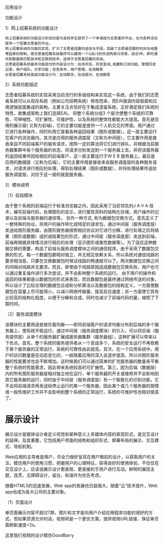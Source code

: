 应用设计

功能设计


1）网上招募系统的功能设计

    网上招募系统的功能设计的目的是为高校学生提供了一个申请成为志愿者的平台，也为各种活动提供一个招募志愿者的平台。
    网上招募系统的功能的实现，扩大了志愿者招募的途径与手段，突破了志愿者招募的时间与地理等因素的限制，使志愿者招募系统最终可以建成一个以B/S的先进构架为背景，结合VR、即时通讯和数据库匹配技术和互联网技术，适用于志愿者招募的系统。
    志愿者招募系统基本功能部分的内容设计为：在线浏览，好友查询,收藏和订阅功能，管理历史记录，用户组队，分享功能；信息发布，用户管理，在线解答
    志愿者招募系统高级功能设计为：在线聊天，在线提问，在线解答

2）系统功能描述


   志愿者招募系统的实现采用当前流行的多层结构来实现这一系统，由于我们的志愿者系统可以从现存系统（例如公司招聘系统）修改而来，而EAI强调内容层面和应用逻辑层面集成的架构，主要关注点恰好在于集成遗留系统，正好满足我们系统的特性，故集成架构上我们选择EAI。
   将整个系统分成3 个层次使整个系统的可靠性、可伸缩性、可扩展性、可维护性，以及系统的整体性都能大大提高。首先是应用的展示层( 又称为前端)，它的主要功能是提供一个人机交互的界面。用户通过它进行各种操作，同时利用它查看各种返回结果（图形或数据）。这一层主要运行在客户的浏览器内。其次是应用的服务调度层（又称为中间层），它主要作用是接收来自不同前端客户的服务请求，按照一定的算法将它们进行排队，并根据当前服务器集群中各个服务器的状态，将请求分别发送到一个服务器上去，并将该服务器的返回结果传回给相应的前端客户，这一层主要运行于W E B 服务器上。最后是应用的数据层（又称为后端），它的主要作用是接收来自服务调度层的各种服务请求，对请求进行相应的处理，得到处理结果（图形或数据），并将处理结果传送给服务调度层，对应于这一层的就是服务器。

3）模块说明


（1）前段模块


由于整个系统的前端运行于标准浏览器之内，因此采用了当前领先的J A V A 技术，编写前端代码，处理图形的显示，进行属性资料的结构化存储，用户操作的记录以及前端与服务器的通信等。
另外一种方式, 称为数据包交换方式。首先定义了一套特殊的协议，将用户的操作转化成特定的请求包，通过中间层（服务调度层）发送给图形服务器，由图形服务器按照相应协议对它进行分解，进行处理之后将结果（图形或数据）组织成结果包的形式，通过中间层（服务调度层）发送到前端，前端再根据具体情况进行相应的处理（显示图形或属性数据等）。为了适应这种数据交换的需要，构造了前端与服务调度模块之间的通信程序。由于采用了数据包交换的形式，每一个数据包都相对独立，并无相互依赖关系，所以系统对通信线路的要求相当低，只要在交换数据包时保证线路的畅通就可以了。两次数据包交换之间的间隔对线路并无要求。而且，即使由于线路原因造成数据包交换失败，用户也可以通过重复操作进行多次尝试，并不会影响整个系统的运行。
由于用户的操作和返回的结果都是以数据包的形式来表现，而且数据包是最终通过网络传送的对象，所以设计了比较合理的数据包合成和分析算法以及数据包的结构定义，一方面使数据包在容量上尽可能得小，以减小网络传输量，提高反应速度；另一方面使它具有比较高的结构化程度，以便于分解和合成，同时也减少了前端代码的量，缩短了下载时间。


（2）服务调度模块

该模块的主要用途是做负载均衡——即将前端客户的请求均衡分布到后端的多个服务器上，使系统平稳运行。通过中间层（服务调度模块）的引入，可以将后端（服务提供层）从单个的服务器扩展成服务器集群（服务器组），这种扩展可以带来以下优点。首先，整个系统的服务提供者从一个变成多个，系统的安全运行不再依赖于某个服务器的正常运行，系统的可靠性由此提高。其次，在一个应用系统中，用户的访问数量是在动态变化的，一般随着应用的深入会逐步提高，所以对图形服务器的性能要求也会不断增加。这时候我们可以通过简单的扩充服务器的数量来平衡整个系统的性能需求，因此带来系统较高的可扩展性。第三，因为后端（数据层）内的所有图形服务器是相对独立地在运行，单个服务器的开关或维修并不会影响到其它服务器的运行，同时由于中间层（服务调度层）有一个智能化的识别功能，它不会将前端请求再发送给停止运行的某一个服务器，因此某个或几个服务器的故障或一般性维护工作并不会影响到整个系统的正常运行，系统的可维护性也相对提高了。





展示设计
========
展示设计是媒体设计者定义视觉和某种意义上多媒体内容的表现形式，是交互设计的延伸，及其重要，它包括用户界面的结构和组织形式、屏幕布局的展示、交互模式、导航机制。



Web应用的主导者是用户，尽全力做好呈现在用户眼前的设计，以获取用户的关注，模仿用户的使用习惯，把握用户的心理特征，获得良好的使用体验，不仅仅在交互设计上，应该说展示设计更直观、更直接的于用户进行互动。鲜明的展现主题，连贯，无障碍设计，留白，和谐作为优先考虑。



随着HTML5的迅速发展，Web app的发展也日益强大，随着“云”技术提升，Web app也成为各大公司的主要对象。


（1）页面设计


单页面展示内容不超过7屏。图片和文字是向用户介绍应用程序功能的很好的方式，但如果资源允许的话，视频将是一个更优方案。提供视频URL链接，保证单页面刷新速度<2s。


这里我们视频的设计模仿GoodBarry



